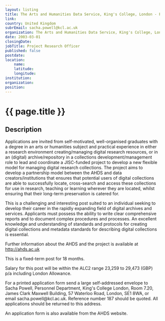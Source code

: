 ```yaml
---
layout: listing
title: The Arts and Humanities Data Service, King's College, London - Project Research Officer
link:
country: United Kingdom
subrEmail: sacha.powell@kcl.ac.uk
organization: The Arts and Humanities Data Service, King's College, London 
date: 2003-03-01
closingDate: 
jobTitle: Project Research Officer
published: false
postdate:
location:
	name: 
	latitude: 
	longitude: 
institution: 
organization: 
position: 
--- 
```



# {{ page.title }}

## Description


<p>Applications are invited from self-motivated, well-organised graduates with a degree in an arts or humanities subject and practical experience in either a research environment creating/managing digital research resources, or in an (digital) archive/repository in a collections development/management role to lead and coordinate a JISC-funded project to develop a new flexible model for managing digital research collections.  The project aims to develop a partnership model between the AHDS and data creators/institutions that ensures that potential users of digital collections are able to successfully locate, cross-search and access these collections for use in research, teaching or learning wherever they are located, whilst ensuring that their long-term preservation is catered for.</p>

<p>This is a challenging and interesting post suited to an individual seeking to develop their career in the rapidly expanding field of digital archives and services.  Applicants must possess the ability to write clear comprehensive reports and to document complex procedures and processes.  An excellent knowledge and understanding of standards and protocols for creating digital collections and metadata standards for describing digital collections is essential.</p>

<p>Further information about the AHDS and the project is available at <a href="http://ahds.ac.uk">http://ahds.ac.uk</a></p>

<p>This is a fixed-term post for 18 months.</p>

<p>Salary for this post will be within the ALC2 range 23,259 to 29,473 (GBP) p/a including London Allowance.</p>
<p>For a printed application form send a large self-addressed envelope to Sacha Powell, Personnel Department, King's College London, Room 7.20, James Clark Maxwell Building, 57 Waterloo Road, London, SE1 8WA,  or email sacha.powell@kcl.ac.uk. Reference number 187 should be quoted. All applications should be returned to this address.</p>

<p>An application form is also available from the AHDS website.</p>
